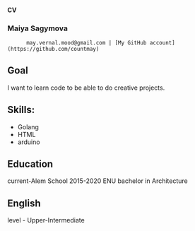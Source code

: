 #### CV
###                           Maiya Sagymova
          may.vernal.mood@gmail.com | [My GitHub account](https://github.com/countmay)
          
## Goal

I want to learn code to be able to do creative projects.

## Skills:

* Golang
* HTML
* arduino

## Education

current-Alem School
2015-2020 ENU bachelor in Architecture

## English 

level - Upper-Intermediate

